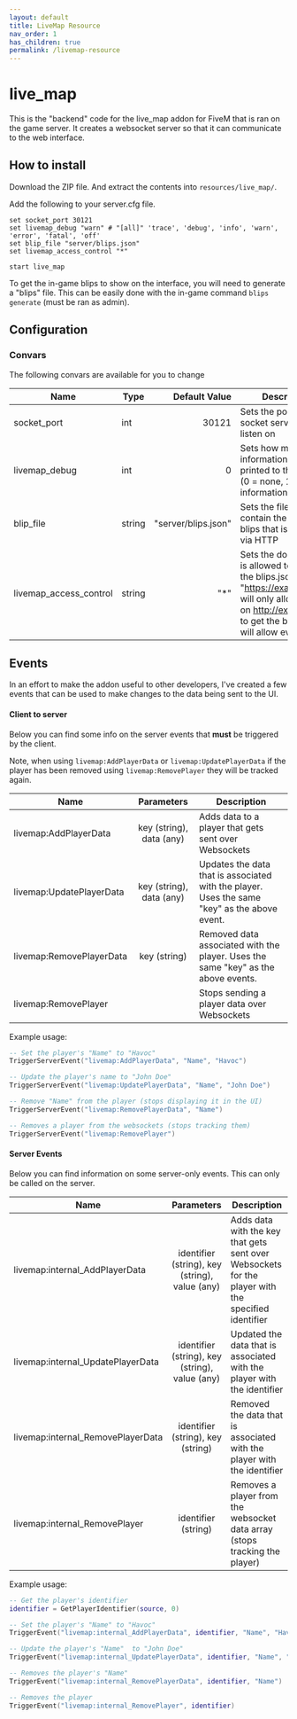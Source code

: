 ```yaml
---
layout: default
title: LiveMap Resource
nav_order: 1
has_children: true
permalink: /livemap-resource
---
```


# live_map

This is the "backend" code for the live_map addon for FiveM that is ran on the
game server.
It creates a websocket server so that it can communicate to the
web interface.

## How to install

Download the ZIP file. And extract the contents into `resources/live_map/`.

Add the following to your server.cfg file.

```
set socket_port 30121
set livemap_debug "warn" # "[all]" 'trace', 'debug', 'info', 'warn', 'error', 'fatal', 'off'
set blip_file "server/blips.json"
set livemap_access_control "*"

start live_map
```

To get the in-game blips to show on the interface, you will need to generate a "blips" file.
This can be easily done with the in-game command `blips generate` (must be ran as admin).

## Configuration

### Convars
The following convars are available for you to change

| Name                    | Type           | Default Value       | Description |
| ----------------------- | -------------  | ------------------: | ----------- |
| socket_port             | int            | 30121               | Sets the port the socket server should listen on |
| livemap_debug           | int            | 0                   | Sets how much information gets printed to the console (0 = none, 1 = basic information, 2 = all) |
| blip_file               | string         | "server/blips.json" | Sets the file that will contain the generated blips that is exposed via HTTP |
| livemap_access_control  | string         | "*"                 | Sets the domain that is allowed to access the blips.json file (E.g. "https://example.com" will only allow the UI on http://example.com to get the blips), "*" will allow everyone |

## Events
In an effort to make the addon useful to other developers, I've created a few events that can be used to make changes to the data being sent to the UI.

#### Client to server

Below you can find some info on the server events that __must__ be triggered by the client.

Note, when using `livemap:AddPlayerData` or `livemap:UpdatePlayerData` if the player has been removed using `livemap:RemovePlayer` they will be tracked again.

| Name                     | Parameters               | Description |
| ------------------------ | :----------------------: | ----------- |
| livemap:AddPlayerData    | key (string), data (any) | Adds data to a player that gets sent over Websockets |
| livemap:UpdatePlayerData | key (string), data (any) | Updates the data that is associated with the player. Uses the same "key" as the above event. |
| livemap:RemovePlayerData | key (string)             | Removed data associated with the player. Uses the same "key" as the above events. |
| livemap:RemovePlayer     |                          | Stops sending a player data over Websockets |

Example usage:
```lua
-- Set the player's "Name" to "Havoc"
TriggerServerEvent("livemap:AddPlayerData", "Name", "Havoc")

-- Update the player's name to "John Doe"
TriggerServerEvent("livemap:UpdatePlayerData", "Name", "John Doe")

-- Remove "Name" from the player (stops displaying it in the UI)
TriggerServerEvent("livemap:RemovePlayerData", "Name")

-- Removes a player from the websockets (stops tracking them)
TriggerServerEvent("livemap:RemovePlayer")
```

#### Server Events

Below you can find information on some server-only events. This can only be called on the server.

| Name                              | Parameters                                     | Description |
| --------------------------------- | :--------------------------------------------: | ----------- |
| livemap:internal_AddPlayerData    | identifier (string), key (string), value (any) | Adds data with the key that gets sent over Websockets for the player with the specified identifier |
| livemap:internal_UpdatePlayerData | identifier (string), key (string), value (any) | Updated the data that is associated with the player with the identifier |
| livemap:internal_RemovePlayerData | identifier (string), key (string)              | Removed the data that is associated with the player with the identifier |
| livemap:internal_RemovePlayer     | identifier (string)                            | Removes a player from the websocket data array (stops tracking the player) |

Example usage:
```lua
-- Get the player's identifier
identifier = GetPlayerIdentifier(source, 0)

-- Set the player's "Name" to "Havoc"
TriggerEvent("livemap:internal_AddPlayerData", identifier, "Name", "Havoc")

-- Update the player's "Name"  to "John Doe"
TriggerEvent("livemap:internal_UpdatePlayerData", identifier, "Name", "John Doe")

-- Removes the player's "Name"
TriggerEvent("livemap:internal_RemovePlayerData", identifier, "Name")

-- Removes the player
TriggerEvent("livemap:internal_RemovePlayer", identifier)

```

